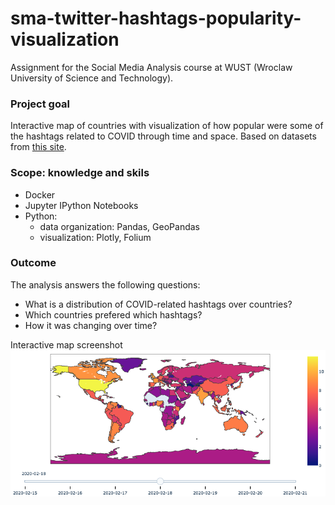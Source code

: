 # sma-twitter-hashtags-popularity-visualization

Assignment for the Social Media Analysis course at WUST (Wroclaw University of Science and Technology).

### Project goal
Interactive map of countries with visualization of how popular were some of the hashtags related to COVID through time and space. Based on datasets from [this site](http://twitterdata.covid19dataresources.org/download).

### Scope: knowledge and skils
* Docker
* Jupyter IPython Notebooks
* Python:  
    * data organization: Pandas, GeoPandas
    * visualization: Plotly, Folium

### Outcome
The analysis answers the following questions:
* What is a distribution of COVID-related hashtags over countries?
* Which countries prefered which hashtags?
* How it was changing over time?

Interactive map screenshot
![Map image](./out/map.png)